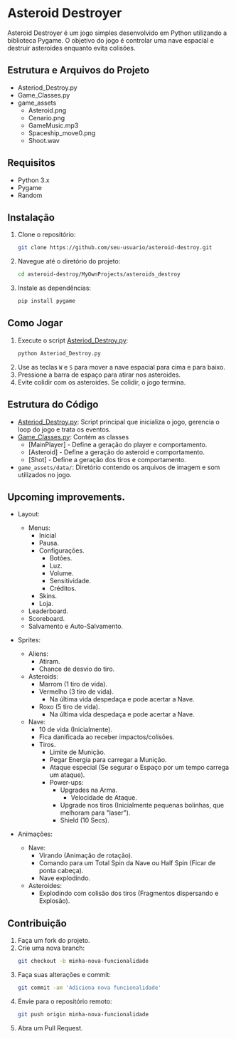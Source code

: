 # Asteroid Destroyer

Asteroid Destroyer é um jogo simples desenvolvido em Python utilizando a biblioteca Pygame. O objetivo do jogo é controlar uma nave espacial e destruir asteroides enquanto evita colisões.

## Estrutura e Arquivos do Projeto

 - Asteriod_Destroy.py
 - Game_Classes.py
 - game_assets
    - Asteroid.png
    - Cenario.png
    - GameMusic.mp3
    - Spaceship_move0.png
    - Shoot.wav


## Requisitos

- Python 3.x
- Pygame
- Random

## Instalação

1. Clone o repositório:
    ```sh
    git clone https://github.com/seu-usuario/asteroid-destroy.git
    ```
2. Navegue até o diretório do projeto:
    ```sh
    cd asteroid-destroy/MyOwnProjects/asteroids_destroy
    ```
3. Instale as dependências:
    ```sh
    pip install pygame
    ```

## Como Jogar

1. Execute o script [Asteriod_Destroy.py](https://github.com/Lucas-Alves0/asteroids-destroyer/blob/main/Asteriod_Destroy.py):
    ```sh
    python Asteriod_Destroy.py
    ```
2. Use as teclas `W` e `S` para mover a nave espacial para cima e para baixo.
3. Pressione a barra de espaço para atirar nos asteroides.
4. Evite colidir com os asteroides. Se colidir, o jogo termina.

## Estrutura do Código

- [Asteriod_Destroy.py](https://github.com/Lucas-Alves0/asteroids-destroyer/blob/main/Asteriod_Destroy.py): Script principal que inicializa o jogo, gerencia o loop do jogo e trata os eventos.
- [Game_Classes.py](https://github.com/Lucas-Alves0/asteroids-destroyer/blob/main/Game_Classes.py): Contém as classes
    - [MainPlayer] - Define a geração do player e comportamento.
    - [Asteroid] - Define a geração do asteroid e comportamento.
    - [Shot] - Define a geração dos tiros e comportamento.
- `game_assets/data/`: Diretório contendo os arquivos de imagem e som utilizados no jogo.

## Upcoming improvements.

- Layout:
    - Menus:
        - Inicial
        - Pausa.
        - Configurações.
            - Botões.
            - Luz.
            - Volume.
            - Sensitividade.
            - Créditos.
        - Skins.
        - Loja.
    - Leaderboard.
    - Scoreboard.
    - Salvamento e Auto-Salvamento.

- Sprites:
    - Aliens:
        - Atiram.
        - Chance de desvio do tiro.
    - Asteroids:
        - Marrom (1 tiro de vida).
        - Vermelho (3 tiro de vida).
            - Na última vida despedaça e pode acertar a Nave.
        - Roxo (5 tiro de vida).
            - Na última vida despedaça e pode acertar a Nave.
    - Nave:
        - 10 de vida (Inicialmente).
        - Fica danificada ao receber impactos/colisões.
        - Tiros.
            - Limite de Munição.
            - Pegar Energia para carregar a Munição.
            - Ataque especial (Se segurar o Espaço por um tempo carrega um ataque).
            - Power-ups:
                - Upgrades na Arma.
                    - Velocidade de Ataque.
                - Upgrade nos tiros (Inicialmente pequenas bolinhas, que melhoram para "laser").
                - Shield (10 Secs).

- Animações:
    - Nave:
        - Virando (Animação de rotação).
        - Comando para um Total Spin da Nave ou Half Spin (Ficar de ponta cabeça).
        - Nave explodindo.
    - Asteroides:
        - Explodindo com colisão dos tiros (Fragmentos dispersando e Explosão).


## Contribuição

1. Faça um fork do projeto.
2. Crie uma nova branch:
    ```sh
    git checkout -b minha-nova-funcionalidade
    ```
3. Faça suas alterações e commit:
    ```sh
    git commit -am 'Adiciona nova funcionalidade'
    ```
4. Envie para o repositório remoto:
    ```sh
    git push origin minha-nova-funcionalidade
    ```
5. Abra um Pull Request.
